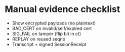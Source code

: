 # Manual evidence checklist
- Show encrypted payloads (no plaintext)
- BAD_CERT on invalid/self/expired cert
- SIG_FAIL on tamper (flip bit in ct)
- REPLAY on reused seqno
- Transcript + signed SessionReceipt
